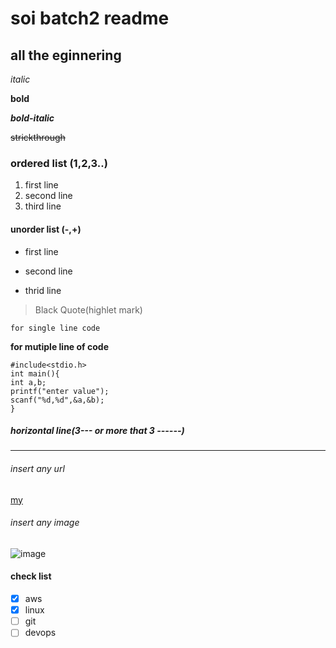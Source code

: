 # soi batch2 readme 
## all the eginnering 
*italic*

**bold**

***bold-italic***

~~strickthrough~~

### ordered list (1,2,3..)
1. first line
2. second line
3. third line

#### unorder list (-,+)
- first line 
+ second line 
- thrid line 

> Black Quote(highlet mark)

`for single line code ` 

**for mutiple line of code**
```
#include<stdio.h>
int main(){
int a,b;
printf("enter value");
scanf("%d,%d",&a,&b);
}
```

##### horizontal line(3--- or more that 3 ------)
-------------
###### insert any url

[my](https://www.google.com/)



###### insert any image 

![image](https://images.pexels.com/photos/674010/pexels-photo-674010.jpeg?_gl=1*muoa7a*_ga*NjkyMDgxOTgwLjE3NDk2MzY0NzY.*_ga_8JE65Q40S6*czE3NDk2MzY0NzUkbzEkZzAkdDE3NDk2MzY0NzUkajYwJGwwJGgw)

#### check list

- [x] aws
- [x] linux
- [ ] git
- [ ] devops
